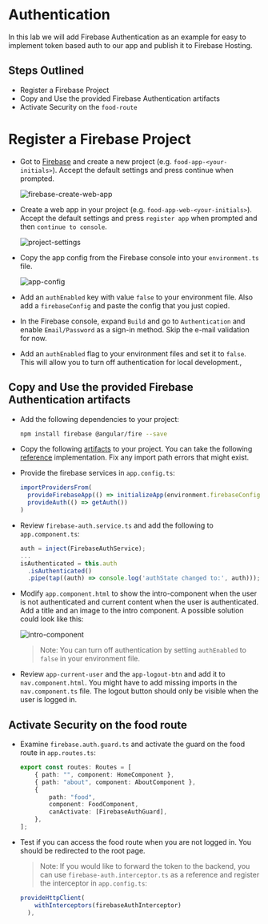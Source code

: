 # Authentication

In this lab we will add Firebase Authentication as an example for easy to implement token based auth to our app and publish it to Firebase Hosting.

## Steps Outlined

- Register a Firebase Project
- Copy and Use the provided Firebase Authentication artifacts
- Activate Security on the `food-route`

# Register a Firebase Project

-   Got to [Firebase](https://console.firebase.google.com/) and create a new project (e.g. `food-app-<your-initials>`). Accept the default settings and press continue when prompted.

    ![firebase-create-web-app](_images/create-app.png)

-   Create a web app in your project (e.g. `food-app-web-<your-initials>`). Accept the default settings and press `register app` when prompted and then `continue to console`.

    ![project-settings](_images/project-settings.png)

-   Copy the app config from the Firebase console into your `environment.ts` file.

    ![app-config](_images/app-config.png)

-   Add an `authEnabled` key with value `false` to your environment file. Also add a `firebaseConfig` and paste the config that you just copied.

-   In the Firebase console, expand `Build` and go to `Authentication` and enable `Email/Password` as a sign-in method. Skip the e-mail validation for now.

- Add an `authEnabled` flag to your environment files and set it to `false`. This will allow you to turn off authentication for local development.,

## Copy and Use the provided Firebase Authentication artifacts

-   Add the following dependencies to your project:

    ```bash
    npm install firebase @angular/fire --save
    ```

-   Copy the following [artifacts](./auth-artifacts/) to your project. You can take the following [reference](/demos/09-securing-publishing/securing-publishing/) implementation. Fix any import path errors that might exist.

-   Provide the firebase services in `app.config.ts`:

    ```typescript
    importProvidersFrom(
      provideFirebaseApp(() => initializeApp(environment.firebaseConfig)),
      provideAuth(() => getAuth())
    )
    ```

-   Review `firebase-auth.service.ts` and add the following to `app.component.ts`:

    ```typescript
    auth = inject(FirebaseAuthService);
    ...
    isAuthenticated = this.auth
      .isAuthenticated()
      .pipe(tap((auth) => console.log('authState changed to:', auth)));
    ```

-   Modify `app.component.html` to show the intro-component when the user is not authenticated and current content when the user is authenticated. Add a title and an image to the intro component. A possible solution could look like this:

    ![intro-component](_images/intro.png)

    > Note: You can turn off authentication by setting `authEnabled` to `false` in your environment file.

-   Review `app-current-user` and the `app-logout-btn` and add it to `nav.component.html`. You might have to add missing imports in the `nav.component.ts` file. The logout button should only be visible when the user is logged in.

## Activate Security on the food route

- Examine `firebase.auth.guard.ts` and activate the guard on the food route in `app.routes.ts`:

  ```typescript
  export const routes: Routes = [
      { path: "", component: HomeComponent },
      { path: "about", component: AboutComponent },
      {
          path: "food",
          component: FoodComponent,
          canActivate: [FirebaseAuthGuard],
      },
  ];
  ```

- Test if you can access the food route when you are not logged in. You should be redirected to the root page.

  > Note: If you would like to forward the token to the backend, you can use `firebase-auth.interceptor.ts` as a reference and register the interceptor in `app.config.ts`:

  ```typescript
  provideHttpClient(
      withInterceptors(firebaseAuthInterceptor)
    ),
  ```